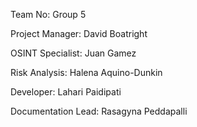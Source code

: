Team No: Group 5

Project Manager: David Boatright

OSINT Specialist: Juan Gamez

Risk Analysis: Halena Aquino-Dunkin

Developer: Lahari Paidipati

Documentation Lead: Rasagyna Peddapalli
